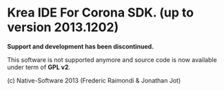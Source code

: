 Krea IDE For Corona SDK. (up to version 2013.1202)
====

**Support and development has been discontinued.**

This software is not supported anymore and source code is now available under term of **GPL v2**.

(c) Native-Software 2013 (Frederic Raimondi & Jonathan Jot)
